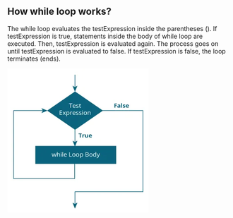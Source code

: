 ## How while loop works?
The while loop evaluates the testExpression inside the parentheses ().
If testExpression is true, statements inside the body of while loop are executed. Then, testExpression is evaluated again.
The process goes on until testExpression is evaluated to false.
If testExpression is false, the loop terminates (ends).


![alt text](images/c-while-loop_0.webp)